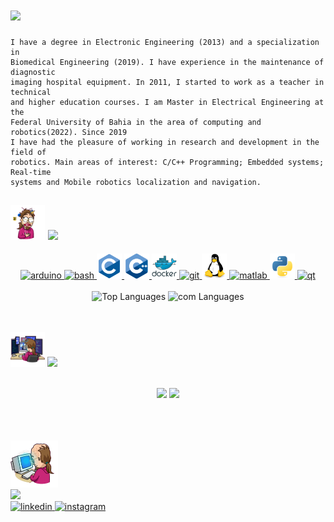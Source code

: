 <!-- ### Hi there 👋 -->


<!--
<div align="center">
<img width="35%" alt="Matrix Illustration" src="https://github.com/NestorDP/NestorDP/blob/main/git_dev/file_4739.gif" />
</div>
-->

<!--<h1> Hi There, Welcome to my Github profile! <img src="https://github.com/abdoachhoubi/abdoachhoubi/blob/main/gifs/Hi.gif" width="30"></h1>-->
<h1> <img src="https://img.shields.io/badge/Hi%20There%E2%80%9A-Welcome%20to%20my%20Github%20profile%21-125740?style=for-the-badge" /> </h1>


<!--START_SECTION:waka-->
```text
I have a degree in Electronic Engineering (2013) and a specialization in 
Biomedical Engineering (2019). I have experience in the maintenance of diagnostic
imaging hospital equipment. In 2011, I started to work as a teacher in technical 
and higher education courses. I am Master in Electrical Engineering at the 
Federal University of Bahia in the area of computing and robotics(2022). Since 2019 
I have had the pleasure of working in research and development in the field of 
robotics. Main areas of interest: C/C++ Programming; Embedded systems; Real-time 
systems and Mobile robotics localization and navigation.
```
<!--END_SECTION:waka-->



<!--
languagens and tools
============================================= -->
<!-- <h2> <img src="https://img.shields.io/badge/My-languagens%20and%20Tools-125740?style=for-the-badge" /> </h2> -->

## <picture><img width="11%" alt="Code Illustration" src="https://github.com/NestorDP/NestorDP/blob/main/git_dev/file_4734.gif"></picture> <img src="https://img.shields.io/badge/My-languagens%20and%20Tools-125740?style=for-the-badge" />

<p align="center"> 
  <a href="https://www.arduino.cc/" target="_blank" rel="noreferrer"> <img src="https://cdn.worldvectorlogo.com/logos/arduino-1.svg" alt="arduino" width="40" height="40"/> </a> 
  <a href="https://www.gnu.org/software/bash/" target="_blank" rel="noreferrer"> <img src="https://www.vectorlogo.zone/logos/gnu_bash/gnu_bash-icon.svg" alt="bash" width="40" height="40"/> </a> 
  <a href="https://www.cprogramming.com/" target="_blank" rel="noreferrer"> <img src="https://raw.githubusercontent.com/devicons/devicon/master/icons/c/c-original.svg" alt="c" width="40" height="40"/> </a> 
  <a href="https://www.w3schools.com/cpp/" target="_blank" rel="noreferrer"> <img src="https://raw.githubusercontent.com/devicons/devicon/master/icons/cplusplus/cplusplus-original.svg" alt="cplusplus" width="40" height="40"/> </a> 
  <a href="https://www.docker.com/" target="_blank" rel="noreferrer"> <img src="https://raw.githubusercontent.com/devicons/devicon/master/icons/docker/docker-original-wordmark.svg" alt="docker" width="40" height="40"/> </a> 
  <a href="https://git-scm.com/" target="_blank" rel="noreferrer"> <img src="https://www.vectorlogo.zone/logos/git-scm/git-scm-icon.svg" alt="git" width="40" height="40"/> </a> 
  <a href="https://www.linux.org/" target="_blank" rel="noreferrer"> <img src="https://raw.githubusercontent.com/devicons/devicon/master/icons/linux/linux-original.svg" alt="linux" width="40" height="40"/> </a> 
  <a href="https://www.mathworks.com/" target="_blank" rel="noreferrer"> <img src="https://upload.wikimedia.org/wikipedia/commons/2/21/Matlab_Logo.png" alt="matlab" width="40" height="40"/> </a> 
  <a href="https://www.python.org" target="_blank" rel="noreferrer"> <img src="https://raw.githubusercontent.com/devicons/devicon/master/icons/python/python-original.svg" alt="python" width="40" height="40"/> </a>
  <a href="https://www.qt.io/" target="_blank" rel="noreferrer"> <img src="https://upload.wikimedia.org/wikipedia/commons/0/0b/Qt_logo_2016.svg" alt="qt" width="40" height="40"/> </a> 

  <br />
  <br />
  
  <img width="33%" src="http://github-profile-summary-cards.vercel.app/api/cards/repos-per-language?username=NestorDP&theme=vue" alt="Top Languages"/>
  <img width="33%" src="http://github-profile-summary-cards.vercel.app/api/cards/most-commit-language?username=NestorDP&theme=vue"  alt="com Languages"/>
</p>

<br />
<br />


<!--
Statistics
============================================= -->
<img width="11%" alt="Statistic Illustration" src="https://github.com/NestorDP/NestorDP/blob/main/git_dev/file_4750.gif" />
<!-- <h2> <img src="https://img.shields.io/badge/My-Statistics-125740?style=for-the-badge" /> </h2> -->
<img src="https://img.shields.io/badge/My-Statistics-125740?style=for-the-badge" />



<br />
<br />  
<p align="center">
  <img width="37.5%" src="https://github-readme-stats.vercel.app/api?username=NestorDP&show_icons=true&theme=gotham&hide_border=true" />
  <img width="37.5%" src="https://github-readme-streak-stats.herokuapp.com/?user=NestorDP&theme=gotham&hide_border=true" />
</p>


<br />
<br />
<br />




<!--
baseboad
============================================= -->
<img width="15%" alt="hello world Illustration" src="https://github.com/NestorDP/NestorDP/blob/main/git_dev/file_4737.gif" />
<br />
<img src="https://img.shields.io/badge/From%20Hello%20World%20I%27ve%20Written-3%20Million%20lines%20of%20code%21-125740" />
<br />  
<a href="https://www.linkedin.com/in/nestorpneto/" target="_blank">
<img src=https://img.shields.io/badge/linkedin-%2300acee.svg?color=405DE6&style=flat&logo=linkedin&logoColor=white alt=linkedin style="margin-bottom: 5px;" />
</a>  
<a href="https://www.instagram.com/nestordpn/" target="_blank">
<img src=https://img.shields.io/badge/instagram-%ff5851db.svg?color=C13584&style=flat&logo=instagram&logoColor=white alt=instagram style="margin-bottom: 5px;" />
</a>

</div>

